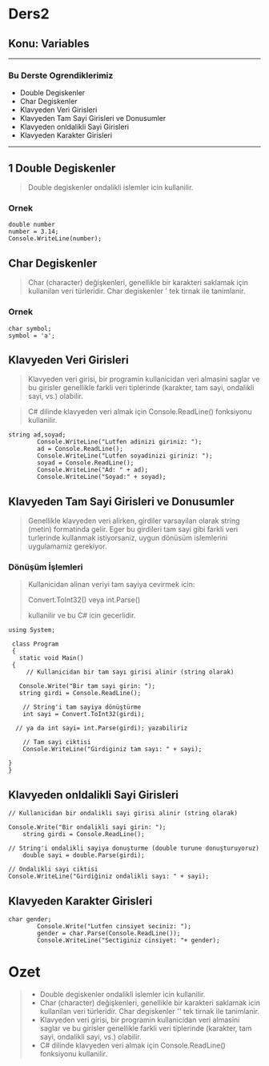 # Ders2

## Konu: Variables

--------------
### Bu Derste Ogrendiklerimiz 
- Double Degiskenler
- Char Degiskenler
- Klavyeden Veri Girisleri
- Klavyeden Tam Sayi Girisleri ve Donusumler
- Klavyeden onldalikli Sayi Girisleri
- Klavyeden Karakter Girisleri
----------------------

## 1 Double Degiskenler
>Double degiskenler ondalikli islemler icin kullanilir.
### Ornek


    double number  
    number = 3.14;
    Console.WriteLine(number);

## Char Degiskenler

>Char (character) değişkenleri, genellikle bir karakteri saklamak için kullanilan veri türleridir.
Char degiskenler ' tek tirnak ile tanimlanir.

### Ornek

    char symbol;
    symbol = 'a';

## Klavyeden Veri Girisleri
> Klavyeden veri girisi, bir programin kullanicidan veri almasini saglar ve bu girisler genellikle farkli veri tiplerinde 
(karakter, tam sayi, ondalikli sayi, vs.) olabilir. 

> C# dilinde klavyeden veri almak için Console.ReadLine() fonksiyonu kullanilir.

    string ad,soyad;
            Console.WriteLine("Lutfen adinizi giriniz: ");
            ad = Console.ReadLine();
            Console.WriteLine("Lutfen soyadinizi giriniz: ");
            soyad = Console.ReadLine();
            Console.WriteLine("Ad: " + ad);
            Console.WriteLine("Soyad:" + soyad);

   

 ## Klavyeden Tam Sayi Girisleri ve Donusumler

> Genellikle klavyeden veri alirken, girdiler varsayilan olarak string (metin) formatinda gelir. Eger bu girdileri tam sayi gibi farkli veri turlerinde kullanmak istiyorsaniz, 
> uygun dönüsüm islemlerini uygulamamiz gerekiyor.

### Dönüşüm İşlemleri

>Kullanicidan alinan veriyi tam sayiya cevirmek icin:
> 
>  Convert.ToInt32() veya int.Parse()
> 
  >kullanilir ve bu C# icin gecerlidir.

    using System;

     class Program
     {
       static void Main()
     {
         // Kullanicidan bir tam sayı girisi alinir (string olarak)
   
       Console.Write("Bir tam sayi girin: ");
       string girdi = Console.ReadLine();

        // String'i tam sayiya dönüştürme
        int sayi = Convert.ToInt32(girdi);

      // ya da int sayi= int.Parse(girdi); yazabiliriz

        // Tam sayi ciktisi
        Console.WriteLine("Girdiginiz tam sayı: " + sayi);

    }
    }

## Klavyeden onldalikli Sayi Girisleri

    // Kullanicidan bir ondalikli sayi girisi alinir (string olarak)
        
    Console.Write("Bir ondalikli sayi girin: ");
        string girdi = Console.ReadLine();
    
    // String'i ondalikli sayiya donuşturme (double turune donuşturuyoruz)
        double sayi = double.Parse(girdi);
     
    // Ondalikli sayi ciktisi
    Console.WriteLine("Girdiğiniz ondalikli sayı: " + sayi);

## Klavyeden Karakter Girisleri
    char gender;
            Console.Write("Lutfen cinsiyet seciniz: ");
            gender = char.Parse(Console.ReadLine());
            Console.WriteLine("Sectiginiz cinsiyet: "+ gender);


# Ozet

> - Double degiskenler ondalikli islemler icin kullanilir.
> - Char (character) değişkenleri, genellikle bir karakteri saklamak icin kullanilan 
veri türleridir. Char degiskenler '' tek tirnak ile tanimlanir.
> - Klavyeden veri girisi, bir programin kullanicidan veri almasini saglar ve bu girisler 
genellikle farkli veri tiplerinde (karakter, tam sayi, ondalikli sayi, vs.) olabilir.
> - C# dilinde klavyeden veri almak için Console.ReadLine() fonksiyonu kullanilir.









